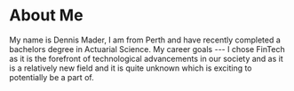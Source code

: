 # About Me

My name is Dennis Mader, I am from Perth and have recently completed a bachelors degree in Actuarial Science.
My career goals ---
I chose FinTech as it is the forefront of technological advancements in our society and as it is a relatively new field and it is quite unknown which is exciting to potentially be a part of. 
